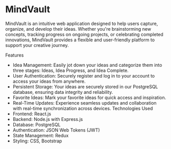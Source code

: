# MindVault


MindVault is an intuitive web application designed to help users capture, organize, and develop their ideas. Whether you're brainstorming new concepts, tracking progress on ongoing projects, or celebrating completed innovations, MindVault provides a flexible and user-friendly platform to support your creative journey.


Features
* Idea Management: Easily jot down your ideas and categorize them into three stages: Ideas, Idea Progress, and Idea Complete.
* User Authentication: Securely register and log in to your account to access your ideas from anywhere.
* Persistent Storage: Your ideas are securely stored in our PostgreSQL database, ensuring data integrity and reliability.
* Favorite Ideas: Mark your favorite ideas for quick access and inspiration.
* Real-Time Updates: Experience seamless updates and collaboration with real-time synchronization across devices.
Technologies Used
* Frontend: React.js
* Backend: Node.js with Express.js
* Database: PostgreSQL
* Authentication: JSON Web Tokens (JWT)
* State Management: Redux
* Styling: CSS, Bootstrap
